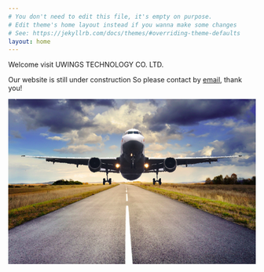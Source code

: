 ```yaml
---
# You don't need to edit this file, it's empty on purpose.
# Edit theme's home layout instead if you wanna make some changes
# See: https://jekyllrb.com/docs/themes/#overriding-theme-defaults
layout: home
---
```

Welcome visit UWINGS TECHNOLOGY CO. LTD.

Our website is still under construction
So please contact by <a href="mailto://jason@uwingstech.com">email</a>, thank you!

![main](/assests/images/main.png)


